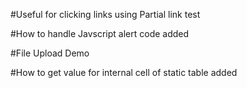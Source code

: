 #Useful for clicking links using Partial link test


#How to handle Javscript alert code added


#File Upload Demo



#How to get value for internal cell of  static table added
